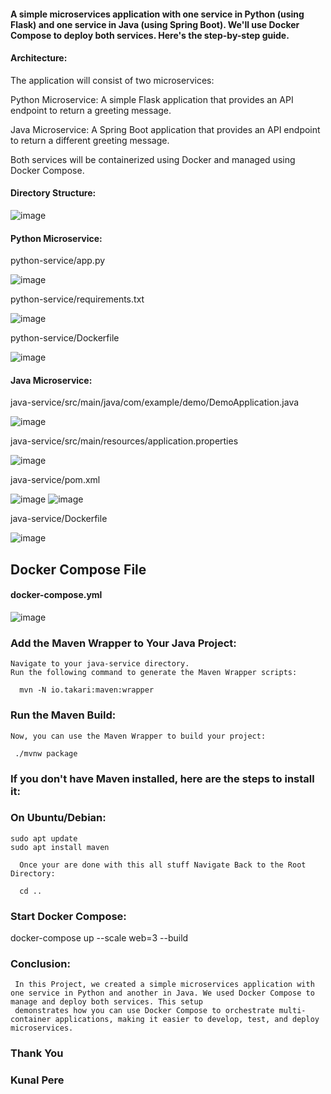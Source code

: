 #### A simple microservices application with one service in Python (using Flask) and one service in Java (using Spring Boot). We'll use Docker Compose to deploy both services. Here's the step-by-step guide.


#### Architecture:

The application will consist of two microservices:

Python Microservice: A simple Flask application that provides an API endpoint to return a greeting message.

Java Microservice: A Spring Boot application that provides an API endpoint to return a different greeting message.

Both services will be containerized using Docker and managed using Docker Compose.

#### Directory Structure:

![image](https://github.com/Kunal-Pere/Deploying_Microservices_Using-Docker-Compose/assets/157100045/c6d7d895-0ef7-40de-a5c3-27176ac46d42)

#### Python Microservice:
python-service/app.py

![image](https://github.com/Kunal-Pere/Deploying_Microservices_Using-Docker-Compose/assets/157100045/c1122908-539f-403b-ac03-8dcf449f8e9d)

python-service/requirements.txt

![image](https://github.com/Kunal-Pere/Deploying_Microservices_Using-Docker-Compose/assets/157100045/67afc890-4402-419e-908e-648707d127dc)

python-service/Dockerfile

![image](https://github.com/Kunal-Pere/Deploying_Microservices_Using-Docker-Compose/assets/157100045/aff2cefc-102c-4f58-8cb1-1dd32610f64d)

#### Java Microservice:

java-service/src/main/java/com/example/demo/DemoApplication.java

![image](https://github.com/Kunal-Pere/Deploying_Microservices_Using-Docker-Compose/assets/157100045/fa45e16d-49b8-4786-8ecf-9ceeadcaf603)

java-service/src/main/resources/application.properties

![image](https://github.com/Kunal-Pere/Deploying_Microservices_Using-Docker-Compose/assets/157100045/1c5de912-c8a8-48f3-830f-cb5836aa694c)


java-service/pom.xml

![image](https://github.com/Kunal-Pere/Deploying_Microservices_Using-Docker-Compose/assets/157100045/441e6b61-e744-4711-bc86-759ca3bce97b)
![image](https://github.com/Kunal-Pere/Deploying_Microservices_Using-Docker-Compose/assets/157100045/b52fc9f0-e244-401b-9dd6-9a603b0afdc0)

java-service/Dockerfile

![image](https://github.com/Kunal-Pere/Deploying_Microservices_Using-Docker-Compose/assets/157100045/07522b83-d1a5-4a39-988c-8c8e6f2c79df)

## Docker Compose File

#### docker-compose.yml

![image](https://github.com/Kunal-Pere/Deploying_Microservices_Using-Docker-Compose/assets/157100045/b0cb473b-1067-4483-83ad-b3ff6e0907d3)


### Add the Maven Wrapper to Your Java Project:

    Navigate to your java-service directory.
    Run the following command to generate the Maven Wrapper scripts:

	  mvn -N io.takari:maven:wrapper

### Run the Maven Build:

    Now, you can use the Maven Wrapper to build your project:

	 ./mvnw package

### If you don't have Maven installed, here are the steps to install it:

### On Ubuntu/Debian: 

    sudo apt update
    sudo apt install maven

	  Once your are done with this all stuff Navigate Back to the Root Directory:

	  cd ..

### Start Docker Compose:

   docker-compose up --scale web=3 --build

### Conclusion:
     In this Project, we created a simple microservices application with one service in Python and another in Java. We used Docker Compose to manage and deploy both services. This setup 
     demonstrates how you can use Docker Compose to orchestrate multi-container applications, making it easier to develop, test, and deploy microservices.   
### Thank You
### Kunal Pere
